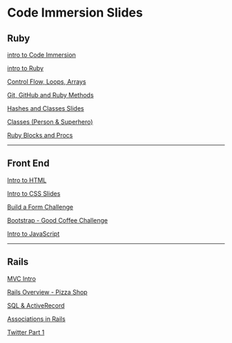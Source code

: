 # Code Immersion Slides

## Ruby
[intro to Code Immersion](http://techtalentsouth.slides.com/techtalentsouth/clt-ft-introduction-250-574?token=OWs5HvBS)

[intro to Ruby](http://techtalentsouth.slides.com/techtalentsouth/clt-ft-ruby-language-data-types-variables-methods-251?token=EVW2xuN6)

[Control Flow, Loops, Arrays](http://techtalentsouth.slides.com/techtalentsouth/clt-ft-control-flow-and-data-types-229-262-358?token=WMC7FOCk)

[Git, GitHub and Ruby Methods](http://techtalentsouth.slides.com/techtalentsouth/pop-up-code-git-and-github-210-360?token=Al3rY1gs)

[Hashes and Classes Slides](http://techtalentsouth.slides.com/techtalentsouth/clt-ft-classes-and-objects-255-257?token=JoY_sMT7)

[Classes (Person & Superhero)](https://github.com/tts-code-immersion-clt-pt-summer-2016/class_notes/blob/master/ruby/classes_and_object_orientation.md)

[Ruby Blocks and Procs](https://github.com/tts-code-immersion-clt-pt-summer-2016/class_notes/blob/master/ruby/blocks_and_procs.md)

- - - -

## Front End

[Intro to HTML](http://techtalentsouth.slides.com/techtalentsouth/deck?token=uXxLjxrT)

[Intro to CSS Slides](http://techtalentsouth.slides.com/techtalentsouth/clt-ft-intro-to-css-280?token=SYOsgJPr)

[Build a Form Challenge](https://github.com/tts-code-immersion-clt-pt-summer-2016/class_notes/blob/master/front-end/build_a_form_with_css_challenges.md#css-challenge---create-a-nice-looking-signup-form)

[Bootstrap - Good Coffee Challenge](https://github.com/tts-code-immersion-clt-pt-summer-2016/class_notes/blob/master/front-end/bootstrap_good_coffee_challenge.md#bootstrap)

[Intro to JavaScript](https://github.com/tts-code-immersion-clt-pt-summer-2016/class_notes/blob/master/front-end/introToJavascript.md#intro-to-javascript)

- - - -

## Rails

[MVC Intro](https://github.com/tts-code-immersion-clt-pt-summer-2016/class_notes/blob/master/rails/mvc_intro.md)

[Rails Overview - Pizza Shop](https://github.com/tts-code-immersion-clt-pt-summer-2016/class_notes/blob/master/rails/rails_walkthrough.md)

[SQL & ActiveRecord](https://github.com/tts-code-immersion-clt-pt-summer-2016/class_notes/blob/master/rails/SQL%20%26%20ActiveRecord.md)

[Associations in Rails](http://techtalentsouth.slides.com/techtalentsouth/atl-rails-associations-326?token=ag1SK_vt)

[Twitter Part 1](http://techtalentsouth.slides.com/techtalentsouth/clt-ft-fall-2015-twitter-part-1-431-509?token=nvQ1jTKC)
